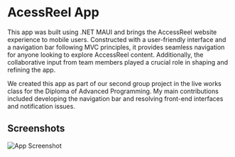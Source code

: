 # AcessReel App
This app was built using .NET MAUI and brings the AccessReel website experience to mobile users. Constructed with a user-friendly 
interface and a navigation bar following MVC principles, it provides seamless navigation for anyone looking to explore AccessReel 
content. Additionally, the collaborative input from team members played a crucial role in shaping and refining the app.

We created this app as part of our second group project in the live works class for the Diploma of Advanced Programming. My main 
contributions included developing the navigation bar and resolving front-end interfaces and notification issues.

## Screenshots
![App Screenshot](https://via.placeholder.com/468x300?text=App+Screenshot+Here)
